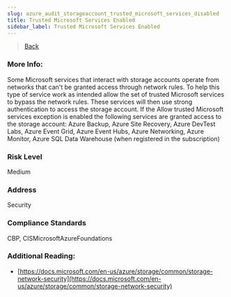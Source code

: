 ```yaml
---
slug: azure_audit_storageaccount_trusted_microsoft_services_disabled
title: Trusted Microsoft Services Enabled
sidebar_label: Trusted Microsoft Services Enabled
---
```

> [Back](../../azurestorageaudit)

### More Info:
Some Microsoft services that interact with storage accounts operate from networks that can't be granted access through network rules. To help this type of service work as intended allow the set of trusted Microsoft services to bypass the network rules. These services will then use strong authentication to access the storage account. If the Allow trusted Microsoft services exception is enabled the following services are granted access to the storage account: Azure Backup, Azure Site Recovery, Azure DevTest Labs, Azure Event Grid, Azure Event Hubs, Azure Networking, Azure Monitor, Azure SQL Data Warehouse (when registered in the subscription)

### Risk Level
Medium

### Address
Security

### Compliance Standards
CBP, CISMicrosoftAzureFoundations

### Additional Reading:
- [https://docs.microsoft.com/en-us/azure/storage/common/storage-network-security](https://docs.microsoft.com/en-us/azure/storage/common/storage-network-security) 
